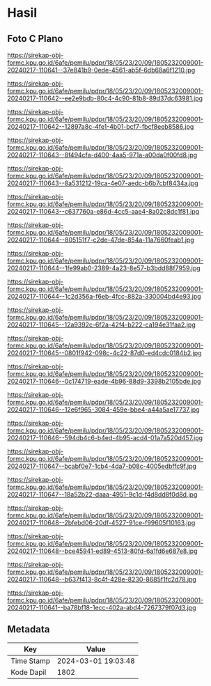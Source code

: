 # Hasil

## Foto C Plano

https://sirekap-obj-formc.kpu.go.id/6afe/pemilu/pdpr/18/05/23/20/09/1805232009001-20240217-110641--37e841b9-0ede-4561-ab5f-6db68a6f1210.jpg

https://sirekap-obj-formc.kpu.go.id/6afe/pemilu/pdpr/18/05/23/20/09/1805232009001-20240217-110642--ee2e9bdb-80c4-4c90-81b8-89d37dc63981.jpg

https://sirekap-obj-formc.kpu.go.id/6afe/pemilu/pdpr/18/05/23/20/09/1805232009001-20240217-110642--12897a8c-4fe1-4b01-bcf7-fbcf8eeb8586.jpg

https://sirekap-obj-formc.kpu.go.id/6afe/pemilu/pdpr/18/05/23/20/09/1805232009001-20240217-110643--8f494cfa-d400-4aa5-971a-a00da0f00fd8.jpg

https://sirekap-obj-formc.kpu.go.id/6afe/pemilu/pdpr/18/05/23/20/09/1805232009001-20240217-110643--8a531212-19ca-4e07-aedc-b6b7cbf8434a.jpg

https://sirekap-obj-formc.kpu.go.id/6afe/pemilu/pdpr/18/05/23/20/09/1805232009001-20240217-110643--c637760a-e86d-4cc5-aae4-8a02c8dc1f81.jpg

https://sirekap-obj-formc.kpu.go.id/6afe/pemilu/pdpr/18/05/23/20/09/1805232009001-20240217-110644--805151f7-c2de-47de-854a-11a7660feab1.jpg

https://sirekap-obj-formc.kpu.go.id/6afe/pemilu/pdpr/18/05/23/20/09/1805232009001-20240217-110644--1fe99ab0-2389-4a23-8e57-b3bdd88f7959.jpg

https://sirekap-obj-formc.kpu.go.id/6afe/pemilu/pdpr/18/05/23/20/09/1805232009001-20240217-110644--1c2d356a-f6eb-4fcc-882a-330004bd4e93.jpg

https://sirekap-obj-formc.kpu.go.id/6afe/pemilu/pdpr/18/05/23/20/09/1805232009001-20240217-110645--12a9392c-6f2a-42f4-b222-ca194e31faa2.jpg

https://sirekap-obj-formc.kpu.go.id/6afe/pemilu/pdpr/18/05/23/20/09/1805232009001-20240217-110645--0801f942-098c-4c22-87d0-ed4cdc0184b2.jpg

https://sirekap-obj-formc.kpu.go.id/6afe/pemilu/pdpr/18/05/23/20/09/1805232009001-20240217-110646--0c174719-eade-4b96-88d9-3398b2105bde.jpg

https://sirekap-obj-formc.kpu.go.id/6afe/pemilu/pdpr/18/05/23/20/09/1805232009001-20240217-110646--12e6f965-3084-459e-bbe4-a44a5ae17737.jpg

https://sirekap-obj-formc.kpu.go.id/6afe/pemilu/pdpr/18/05/23/20/09/1805232009001-20240217-110646--594db4c6-b4ed-4b95-acd4-01a7a520d457.jpg

https://sirekap-obj-formc.kpu.go.id/6afe/pemilu/pdpr/18/05/23/20/09/1805232009001-20240217-110647--bcabf0e7-1cb4-4da7-b08c-4005edbffc9f.jpg

https://sirekap-obj-formc.kpu.go.id/6afe/pemilu/pdpr/18/05/23/20/09/1805232009001-20240217-110647--18a52b22-daaa-4951-9c1d-f4d8dd8f0d8d.jpg

https://sirekap-obj-formc.kpu.go.id/6afe/pemilu/pdpr/18/05/23/20/09/1805232009001-20240217-110648--2bfebd06-20df-4527-91ce-f99605f10163.jpg

https://sirekap-obj-formc.kpu.go.id/6afe/pemilu/pdpr/18/05/23/20/09/1805232009001-20240217-110648--bce45941-ed89-4513-80fd-6a1fd6e687e8.jpg

https://sirekap-obj-formc.kpu.go.id/6afe/pemilu/pdpr/18/05/23/20/09/1805232009001-20240217-110648--b637f413-8c4f-428e-8230-8685f1fc2d78.jpg

https://sirekap-obj-formc.kpu.go.id/6afe/pemilu/pdpr/18/05/23/20/09/1805232009001-20240217-110641--ba78bf18-1ecc-402a-abd4-7267379f07d3.jpg


## Metadata

| Key        | Value               |
| ---------- | ------------------- |
| Time Stamp | 2024-03-01 19:03:48 |
| Kode Dapil | 1802                |




